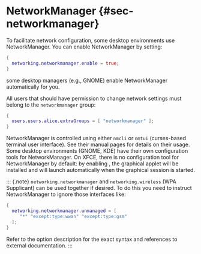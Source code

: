 # NetworkManager {#sec-networkmanager}

To facilitate network configuration, some desktop environments use
NetworkManager. You can enable NetworkManager by setting:

```nix
{
  networking.networkmanager.enable = true;
}
```

some desktop managers (e.g., GNOME) enable NetworkManager automatically
for you.

All users that should have permission to change network settings must
belong to the `networkmanager` group:

```nix
{
  users.users.alice.extraGroups = [ "networkmanager" ];
}
```

NetworkManager is controlled using either `nmcli` or `nmtui`
(curses-based terminal user interface). See their manual pages for
details on their usage. Some desktop environments (GNOME, KDE) have
their own configuration tools for NetworkManager. On XFCE, there is no
configuration tool for NetworkManager by default: by enabling
[](#opt-programs.nm-applet.enable), the graphical applet will be
installed and will launch automatically when the graphical session is
started.

::: {.note}
`networking.networkmanager` and `networking.wireless` (WPA Supplicant)
can be used together if desired. To do this you need to instruct
NetworkManager to ignore those interfaces like:

```nix
{
  networking.networkmanager.unmanaged = [
     "*" "except:type:wwan" "except:type:gsm"
  ];
}
```

Refer to the option description for the exact syntax and references to
external documentation.
:::

